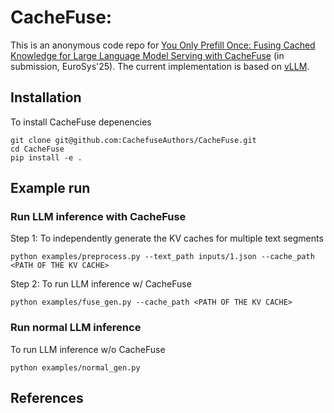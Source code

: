 # CacheFuse: 

This is an anonymous code repo for [You Only Prefill Once: Fusing Cached Knowledge for Large Language Model Serving with CacheFuse]() (in submission, EuroSys'25). The current implementation is based on [vLLM](https://github.com/vllm-project/vllm/tree/main).

## Installation
To install CacheFuse depenencies
```
git clone git@github.com:CachefuseAuthors/CacheFuse.git
cd CacheFuse
pip install -e .
```


## Example run
### Run LLM inference with CacheFuse
Step 1: To independently generate the KV caches for multiple text segments
```
python examples/preprocess.py --text_path inputs/1.json --cache_path <PATH OF THE KV CACHE>
```


Step 2: To run LLM inference w/ CacheFuse
```
python examples/fuse_gen.py --cache_path <PATH OF THE KV CACHE>
```

### Run normal LLM inference
To run LLM inference w/o CacheFuse
```
python examples/normal_gen.py
```
## References
